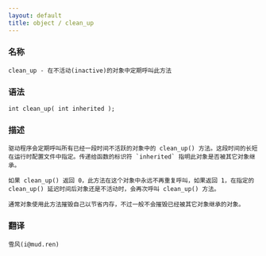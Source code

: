 ```yaml
---
layout: default
title: object / clean_up
---
```


### 名称

    clean_up - 在不活动(inactive)的对象中定期呼叫此方法

### 语法

    int clean_up( int inherited );

### 描述

    驱动程序会定期呼叫所有已经一段时间不活跃的对象中的 clean_up() 方法。这段时间的长短在运行时配置文件中指定。传递给函数的标识符 `inherited` 指明此对象是否被其它对象继承。

    如果 clean_up() 返回 0，此方法在这个对象中永远不再重复呼叫，如果返回 1，在指定的 clean_up() 延迟时间后对象还是不活动时，会再次呼叫 clean_up() 方法。

    通常对象使用此方法摧毁自己以节省内存，不过一般不会摧毁已经被其它对象继承的对象。

### 翻译

    雪风(i@mud.ren)
